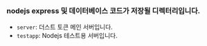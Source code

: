 ### nodejs express 및 데이터베이스 코드가 저장될 디렉터리입니다.
- ```server```: 더스트 토큰 메인 서버입니다.
- ```testapp```: Nodejs 테스트용 서버입니다.

